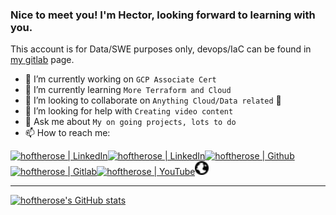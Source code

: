 ### Nice to meet you! I'm Hector, looking forward to learning with you.

This account is for Data/SWE purposes only, devops/IaC can be found in [my gitlab][gitlab] page.

- 🔭 I’m currently working on `GCP Associate Cert`
- 🌱 I’m currently learning `More Terraform and Cloud`
- 👯 I’m looking to collaborate on `Anything Cloud/Data related` 👀
- 🤔 I’m looking for help with `Creating video content`
- 💬 Ask me about `My on going projects, lots to do`
- 📫 How to reach me:

[<img alt="hoftherose | LinkedIn" width="25px" src="https://cdn.jsdelivr.net/npm/simple-icons@v3/icons/gmail.svg" />][email][<img alt="hoftherose | LinkedIn" width="22px" src="https://cdn.jsdelivr.net/npm/simple-icons@v3/icons/linkedin.svg" />][linkedin][<img alt="hoftherose | Github" width="22px" src="https://cdn.jsdelivr.net/npm/simple-icons@v3/icons/github.svg" />][github][<img alt="hoftherose | Gitlab" width="22px" src="https://cdn.jsdelivr.net/npm/simple-icons@v3/icons/gitlab.svg" />][gitlab][<img alt="hoftherose | YouTube" width="22px" src="https://cdn.jsdelivr.net/npm/simple-icons@v3/icons/youtube.svg" />][youtube][<img alt="hoftherose.com" width="22px" src="https://raw.githubusercontent.com/iconic/open-iconic/master/svg/globe.svg" />][website]

---

[![hoftherose's GitHub stats](https://github-readme-stats.vercel.app/api?username=hoftherose&hide=stars&count_private=true&show_icons=true)](https://github.com/hoftherose/github-readme-stats)

[email]: hoftherose@gmail.com
[linkedin]: https://linkedin.com/in/hoftherose
[github]: https://github.com/hoftherose
[gitlab]: https://gitlab.com/hoftherose
[youtube]: https://youtube.com
[website]: https://github.com/hoftherose
